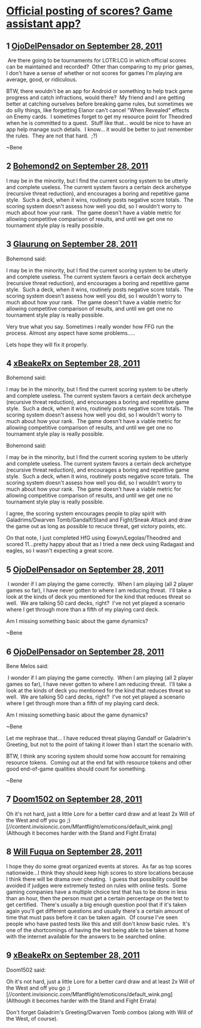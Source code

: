 # [Official posting of scores? Game assistant app?](https://community.fantasyflightgames.com/topic/53824-official-posting-of-scores-game-assistant-app/)

## 1 [OjoDelPensador on September 28, 2011](https://community.fantasyflightgames.com/topic/53824-official-posting-of-scores-game-assistant-app/?do=findComment&comment=533863)

 Are there going to be tournaments for LOTR:LCG in which official scores can be maintained and recorded?  Other than comparing to my prior games, I don't have a sense of whether or not scores for games I'm playing are average, good, or ridiculous.

BTW, there wouldn't be an app for Android or something to help track game progress and catch infractions, would there?  My friend and I are getting better at catching ourselves before breaking game rules, but sometimes we do silly things, like forgetting Elanor can't cancel "When Revealed" effects on Enemy cards.  I sometimes forget to get my resource point for Theodred when he is committed to a quest.  Stuff like that... would be nice to have an app help manage such details.  I know... it would be better to just remember the rules.  They are not that hard.  ;?)

~Bene

## 2 [Bohemond2 on September 28, 2011](https://community.fantasyflightgames.com/topic/53824-official-posting-of-scores-game-assistant-app/?do=findComment&comment=533871)

I may be in the minority, but I find the current scoring system to be utterly and complete useless. The current system favors a certain deck archetype (recursive threat reduction), and encourages a boring and repetitive game style.  Such a deck, when it wins, routinely posts negative score totals.  The scoring system doesn't assess how well you did, so I wouldn't worry to much about how your rank.  The game doesn't have a viable metric for allowing competitive comparison of results, and until we get one no tournament style play is really possible.

## 3 [Glaurung on September 28, 2011](https://community.fantasyflightgames.com/topic/53824-official-posting-of-scores-game-assistant-app/?do=findComment&comment=533884)

Bohemond said:

I may be in the minority, but I find the current scoring system to be utterly and complete useless. The current system favors a certain deck archetype (recursive threat reduction), and encourages a boring and repetitive game style.  Such a deck, when it wins, routinely posts negative score totals.  The scoring system doesn't assess how well you did, so I wouldn't worry to much about how your rank.  The game doesn't have a viable metric for allowing competitive comparison of results, and until we get one no tournament style play is really possible.



Very true what you say. Sometimes i really wonder how FFG run the process. Almost any aspect have some problems.....

Lets hope they will fix it properly.

## 4 [xBeakeRx on September 28, 2011](https://community.fantasyflightgames.com/topic/53824-official-posting-of-scores-game-assistant-app/?do=findComment&comment=533888)

Bohemond said:

I may be in the minority, but I find the current scoring system to be utterly and complete useless. The current system favors a certain deck archetype (recursive threat reduction), and encourages a boring and repetitive game style.  Such a deck, when it wins, routinely posts negative score totals.  The scoring system doesn't assess how well you did, so I wouldn't worry to much about how your rank.  The game doesn't have a viable metric for allowing competitive comparison of results, and until we get one no tournament style play is really possible.



Bohemond said:

I may be in the minority, but I find the current scoring system to be utterly and complete useless. The current system favors a certain deck archetype (recursive threat reduction), and encourages a boring and repetitive game style.  Such a deck, when it wins, routinely posts negative score totals.  The scoring system doesn't assess how well you did, so I wouldn't worry to much about how your rank.  The game doesn't have a viable metric for allowing competitive comparison of results, and until we get one no tournament style play is really possible.



I agree, the scoring system encourages people to play spirit with Galadrims/Dwarven Tomb/Gandalf/Stand and Fight/Sneak Attack and draw the game out as long as possible to recuce threat, get victory points, etc. 

On that note, I just completed HfG using Eowyn/Legolas/Theodred and scored 11...pretty happy about that as I tried a new deck using Radagast and eagles, so I wasn't expecting a great score.

## 5 [OjoDelPensador on September 28, 2011](https://community.fantasyflightgames.com/topic/53824-official-posting-of-scores-game-assistant-app/?do=findComment&comment=533923)

 I wonder if I am playing the game correctly.  When I am playing (all 2 player games so far), I have never gotten to where I am reducing threat.  I'll take a look at the kinds of deck you mentioned for the kind that reduces threat so well.  We are talking 50 card decks, right?  I've not yet played a scenario where I get through more than a fifth of my playing card deck.

Am I missing something basic about the game dynamics?

~Bene

## 6 [OjoDelPensador on September 28, 2011](https://community.fantasyflightgames.com/topic/53824-official-posting-of-scores-game-assistant-app/?do=findComment&comment=533924)

Bene Melos said:

 I wonder if I am playing the game correctly.  When I am playing (all 2 player games so far), I have never gotten to where I am reducing threat.  I'll take a look at the kinds of deck you mentioned for the kind that reduces threat so well.  We are talking 50 card decks, right?  I've not yet played a scenario where I get through more than a fifth of my playing card deck.

Am I missing something basic about the game dynamics?

~Bene



Let me rephrase that... I have reduced threat playing Gandalf or Galadrim's Greeting, but not to the point of taking it lower than I start the scenario with.

BTW, I think any scoring system should some how account for remaining resource tokens.  Coming out at the end fat with resource tokens and other good end-of-game qualities should count for something.

~Bene

## 7 [Doom1502 on September 28, 2011](https://community.fantasyflightgames.com/topic/53824-official-posting-of-scores-game-assistant-app/?do=findComment&comment=533949)

Oh it's not hard, just a little Lore for a better card draw and at least 2x Will of the West and off you go ;) [//content.invisioncic.com/Mfantflight/emoticons/default_wink.png] (Although it becomes harder with the Stand and Fight Errata)

## 8 [Will Fuqua on September 28, 2011](https://community.fantasyflightgames.com/topic/53824-official-posting-of-scores-game-assistant-app/?do=findComment&comment=533957)

I hope they do some great organized events at stores.  As far as top scores nationwide...I think they should keep high scores to store locations because I think there will be drama over cheating.  I guess that possibility could be avoided if judges were extremely tested on rules with online tests.  Some gaming companies have a multiple choice test that has to be done in less than an hour, then the person must get a certain percentage on the test to get certified.  There's usually a big enough question pool that if it's taken again you'll get different questions and usually there's a certain amount of time that must pass before it can be taken again.  Of course I've seen people who have pasted tests like this and still don't know basic rules.  It's one of the shortcomings of having the test being able to be taken at home with the internet available for the answers to be searched online.

## 9 [xBeakeRx on September 28, 2011](https://community.fantasyflightgames.com/topic/53824-official-posting-of-scores-game-assistant-app/?do=findComment&comment=534164)

Doom1502 said:

Oh it's not hard, just a little Lore for a better card draw and at least 2x Will of the West and off you go ;) [//content.invisioncic.com/Mfantflight/emoticons/default_wink.png] (Although it becomes harder with the Stand and Fight Errata)



Don't forget Galadrim's Greeting/Dwarven Tomb combos (along with Will of the West, of course).

